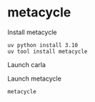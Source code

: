 # metacycle

Install metacycle
```
uv python install 3.10
uv tool install metacycle
```

Launch carla

Launch metacycle
```
metacycle
```